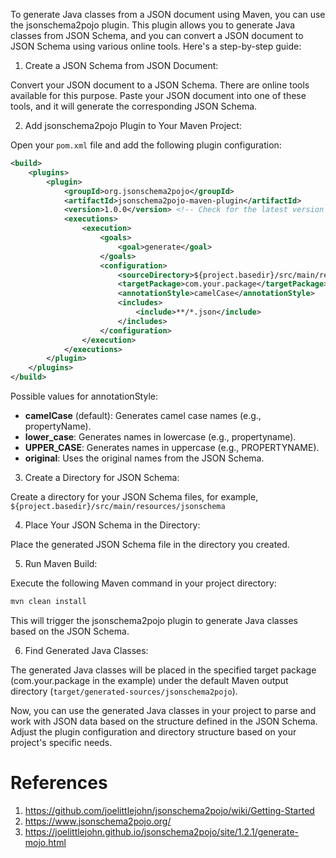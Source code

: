 To generate Java classes from a JSON document using Maven, you can use the jsonschema2pojo plugin. This plugin allows you to generate Java classes from JSON Schema, and you can convert a JSON document to JSON Schema using various online tools. Here's a step-by-step guide:

1. Create a JSON Schema from JSON Document:

Convert your JSON document to a JSON Schema. There are online tools available for this purpose. Paste your JSON document into one of these tools, and it will generate the corresponding JSON Schema.

2. Add jsonschema2pojo Plugin to Your Maven Project:

Open your `pom.xml` file and add the following plugin configuration:

```xml
<build>
    <plugins>
        <plugin>
            <groupId>org.jsonschema2pojo</groupId>
            <artifactId>jsonschema2pojo-maven-plugin</artifactId>
            <version>1.0.0</version> <!-- Check for the latest version on Maven Central -->
            <executions>
                <execution>
                    <goals>
                        <goal>generate</goal>
                    </goals>
                    <configuration>
                        <sourceDirectory>${project.basedir}/src/main/resources/jsonschema</sourceDirectory>
                        <targetPackage>com.your.package</targetPackage>
                        <annotationStyle>camelCase</annotationStyle>
                        <includes>
                            <include>**/*.json</include>
                        </includes>
                    </configuration>
                </execution>
            </executions>
        </plugin>
    </plugins>
</build>
```

Possible values for annotationStyle:

* **camelCase** (default): Generates camel case names (e.g., propertyName).
* **lower_case**: Generates names in lowercase (e.g., propertyname).
* **UPPER_CASE**: Generates names in uppercase (e.g., PROPERTYNAME).
* **original**: Uses the original names from the JSON Schema.

3. Create a Directory for JSON Schema:

Create a directory for your JSON Schema files, for example, `${project.basedir}/src/main/resources/jsonschema`

4. Place Your JSON Schema in the Directory:

Place the generated JSON Schema file in the directory you created.

5. Run Maven Build:

Execute the following Maven command in your project directory:

```bash
mvn clean install
```

This will trigger the jsonschema2pojo plugin to generate Java classes based on the JSON Schema.

6. Find Generated Java Classes:

The generated Java classes will be placed in the specified target package (com.your.package in the example) under the default Maven output directory (`target/generated-sources/jsonschema2pojo`).

Now, you can use the generated Java classes in your project to parse and work with JSON data based on the structure defined in the JSON Schema. Adjust the plugin configuration and directory structure based on your project's specific needs.

# References

1. https://github.com/joelittlejohn/jsonschema2pojo/wiki/Getting-Started
2. https://www.jsonschema2pojo.org/
3. https://joelittlejohn.github.io/jsonschema2pojo/site/1.2.1/generate-mojo.html
